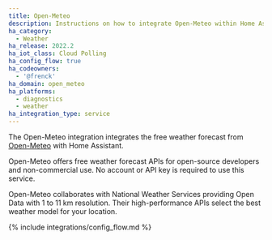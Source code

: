 ```yaml
---
title: Open-Meteo
description: Instructions on how to integrate Open-Meteo within Home Assistant.
ha_category:
  - Weather
ha_release: 2022.2
ha_iot_class: Cloud Polling
ha_config_flow: true
ha_codeowners:
  - '@frenck'
ha_domain: open_meteo
ha_platforms:
  - diagnostics
  - weather
ha_integration_type: service
---
```


The Open-Meteo integration integrates the free weather forecast from
[Open-Meteo](https://open-meteo.com) with Home Assistant.

Open-Meteo offers free weather forecast APIs for open-source developers and
non-commercial use. No account or API key is required to use this service.

Open-Meteo collaborates with National Weather Services providing Open Data
with 1 to 11 km resolution. Their high-performance APIs select the best
weather model for your location.

{% include integrations/config_flow.md %}
